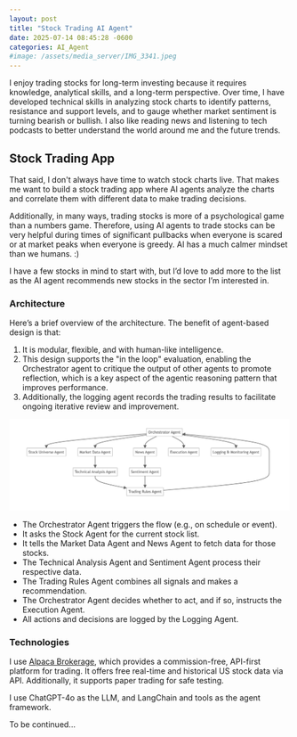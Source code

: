 ```yaml
---
layout: post
title: "Stock Trading AI Agent"
date: 2025-07-14 08:45:28 -0600
categories: AI_Agent
#image: /assets/media_server/IMG_3341.jpeg
---
```

I enjoy trading stocks for long-term investing because it requires knowledge, analytical skills, and a long-term perspective. Over time, I have developed technical skills in analyzing stock charts to identify patterns, resistance and support levels, and to gauge whether market sentiment is turning bearish or bullish. I also like reading news and listening to tech podcasts to better understand the world around me and the future trends. 

## Stock Trading App

That said, I don't always have time to watch stock charts live. That makes me want to build a stock trading app where AI agents analyze the charts and correlate them with different data to make trading decisions.  

Additionally, in many ways, trading stocks is more of a psychological game than a numbers game. Therefore, using AI agents to trade stocks can be very helpful during times of significant pullbacks when everyone is scared or at market peaks when everyone is greedy. AI has a much calmer mindset than we humans. :)

I have a few stocks in mind to start with, but I’d love to add more to the list as the AI agent recommends new stocks in the sector I’m interested in.

### Architecture
Here’s a brief overview of the architecture. The benefit of agent-based design is that:
1. It is modular, flexible, and with human-like intelligence. 
2. This design supports the "in the loop" evaluation, enabling the Orchestrator agent to critique the output of other agents to promote reflection, which is a key aspect of the agentic reasoning pattern that improves performance. 
3. Additionally, the logging agent records the trading results to facilitate ongoing iterative review and improvement. 

<a href="/assets/ai_agent/flow_chart.png" target="_blank">
  <img src="/assets/ai_agent/flow_chart.png" />
</a>

* The Orchestrator Agent triggers the flow (e.g., on schedule or event).
* It asks the Stock Agent for the current stock list.
* It tells the Market Data Agent and News Agent to fetch data for those stocks.
* The Technical Analysis Agent and Sentiment Agent process their respective data.
* The Trading Rules Agent combines all signals and makes a recommendation.
* The Orchestrator Agent decides whether to act, and if so, instructs the Execution Agent.
* All actions and decisions are logged by the Logging Agent.

### Technologies
I use [Alpaca Brokerage](https://alpaca.markets/), which provides a commission-free, API-first platform for trading. It offers free real-time and historical US stock data via API. Additionally, it supports paper trading for safe testing.  

I use ChatGPT-4o as the LLM, and LangChain and tools as the agent framework. 

To be continued... 